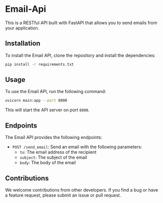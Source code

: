 # Email-Api  
This is a RESTful API built with FastAPI that allows you to send emails from your application.  
## Installation

To install the Email API, clone the repository and install the dependencies:

```bash
pip install -r requirements.txt
```

## Usage

To use the Email API, run the following command:

```bash
uvicorn main:app --port 8000
```

This will start the API server on port `8000`.

## Endpoints

The Email API provides the following endpoints:

- `POST /send_email`: Send an email with the following parameters:
  - `to`: The email address of the recipient
  - `subject`: The subject of the email
  - `body`: The body of the email  
  
## Contributions

We welcome contributions from other developers. If you find a bug or have a feature request, please submit an issue or pull request.
